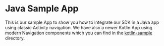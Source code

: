 # Java Sample App

This is our sample App to show you how to integrate our SDK in a Java app using classic Activity
navigation. We have also a newer Kotlin App using modern Navigation components which you can find in
the [kotlin-sample](../kotlin-sample) directory.